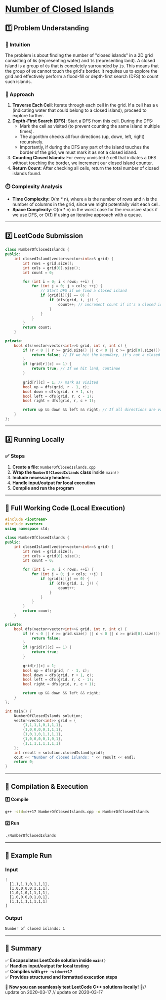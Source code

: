 # **[Number of Closed Islands](https://leetcode.com/problems/number-of-closed-islands/description/)**  

## **1️⃣ Problem Understanding**  
### **📌 Intuition**  
The problem is about finding the number of "closed islands" in a 2D grid consisting of `0`s (representing water) and `1`s (representing land). A closed island is a group of `0`s that is completely surrounded by `1`s. This means that the group of `0`s cannot touch the grid's border. It requires us to explore the grid and effectively perform a flood-fill or depth-first search (DFS) to count such islands.

### **🚀 Approach**  
1. **Traverse Each Cell**: Iterate through each cell in the grid. If a cell has a `0` (indicating water that could belong to a closed island), proceed to explore further.
2. **Depth-First Search (DFS)**: Start a DFS from this cell. During the DFS:
   - Mark the cell as visited (to prevent counting the same island multiple times).
   - The algorithm checks all four directions (up, down, left, right) recursively.
   - Importantly, if during the DFS any part of the island touches the border of the grid, we must mark it as not a closed island.
3. **Counting Closed Islands**: For every unvisited `0` cell that initiates a DFS without touching the border, we increment our closed island counter.
4. **Return Count**: After checking all cells, return the total number of closed islands found.

### **⏱️ Complexity Analysis**  
- **Time Complexity**: O(m * n), where `m` is the number of rows and `n` is the number of columns in the grid, since we might potentially visit each cell.
- **Space Complexity**: O(m * n) in the worst case for the recursive stack if we use DFS, or O(1) if using an iterative approach with a queue.

---  

## **2️⃣ LeetCode Submission**  
```cpp
class NumberOfClosedIslands {
public:
    int closedIsland(vector<vector<int>>& grid) {
        int rows = grid.size();
        int cols = grid[0].size();
        int count = 0;

        for (int i = 0; i < rows; ++i) {
            for (int j = 0; j < cols; ++j) {
                // Start DFS if we find a closed island
                if (grid[i][j] == 0) {
                    if (dfs(grid, i, j)) {
                        count++; // increment count if it's a closed island
                    }
                }
            }
        }
        return count;
    }

private:
    bool dfs(vector<vector<int>>& grid, int r, int c) {
        if (r < 0 || r >= grid.size() || c < 0 || c >= grid[0].size()) {
            return false; // If we hit the boundary, it's not a closed island
        }
        if (grid[r][c] == 1) {
            return true; // If we hit land, continue
        }
        
        grid[r][c] = 1; // mark as visited
        bool up = dfs(grid, r - 1, c);
        bool down = dfs(grid, r + 1, c);
        bool left = dfs(grid, r, c - 1);
        bool right = dfs(grid, r, c + 1);

        return up && down && left && right; // If all directions are valid, it's a closed island
    }
};  
```

---  

## **3️⃣ Running Locally**  
### **✅ Steps**  
1. **Create a file**: `NumberOfClosedIslands.cpp`  
2. **Wrap the `NumberOfClosedIslands` class** inside `main()`  
3. **Include necessary headers**  
4. **Handle input/output for local execution**  
5. **Compile and run the program**  

---  

## **📝 Full Working Code (Local Execution)**  
```cpp
#include <iostream>
#include <vector>
using namespace std;

class NumberOfClosedIslands {
public:
    int closedIsland(vector<vector<int>>& grid) {
        int rows = grid.size();
        int cols = grid[0].size();
        int count = 0;

        for (int i = 0; i < rows; ++i) {
            for (int j = 0; j < cols; ++j) {
                if (grid[i][j] == 0) {
                    if (dfs(grid, i, j)) {
                        count++;
                    }
                }
            }
        }
        return count;
    }

private:
    bool dfs(vector<vector<int>>& grid, int r, int c) {
        if (r < 0 || r >= grid.size() || c < 0 || c >= grid[0].size()) {
            return false;
        }
        if (grid[r][c] == 1) {
            return true;
        }
        
        grid[r][c] = 1;
        bool up = dfs(grid, r - 1, c);
        bool down = dfs(grid, r + 1, c);
        bool left = dfs(grid, r, c - 1);
        bool right = dfs(grid, r, c + 1);

        return up && down && left && right;
    }
};

int main() {
    NumberOfClosedIslands solution;
    vector<vector<int>> grid = {
        {1,1,1,1,0,1,1,1},
        {1,0,0,0,0,1,1,1},
        {1,0,1,0,1,1,1,1},
        {1,0,0,0,0,1,0,1},
        {1,1,1,1,1,1,1,1}
    };
    int result = solution.closedIsland(grid);
    cout << "Number of closed islands: " << result << endl;
    return 0;
}
```  

---  

## **🔧 Compilation & Execution**  
#### **1️⃣ Compile**  
```bash
g++ -std=c++17 NumberOfClosedIslands.cpp -o NumberOfClosedIslands
```  

#### **2️⃣ Run**  
```bash
./NumberOfClosedIslands
```  

---  

## **🎯 Example Run**  
### **Input**  
```
[
  [1,1,1,1,0,1,1,1],
  [1,0,0,0,0,1,1,1],
  [1,0,1,0,1,1,1,1],
  [1,0,0,0,0,1,0,1],
  [1,1,1,1,1,1,1,1]
]
```  
### **Output**  
```
Number of closed islands: 1
```  

---  

## **📌 Summary**  
✅ **Encapsulates LeetCode solution inside `main()`**  
✅ **Handles input/output for local testing**  
✅ **Compiles with `g++ -std=c++17`**  
✅ **Provides structured and formatted execution steps**  

🚀 **Now you can seamlessly test LeetCode C++ solutions locally!** 🚀// update on 2020-03-17
// update on 2020-03-17
